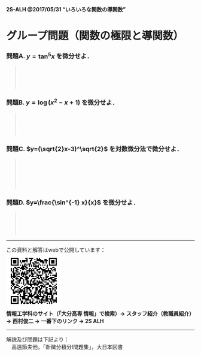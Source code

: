 
<!-- > pandoc grp.md --mathjax -c ../../css/mathjax.css --include-in-header=../in-header.txt --include-before-body=../before-body.txt --include-after-body=../after-body.txt -s -o grp.html -->

**2S-ALH @2017/05/31 “いろいろな関数の導関数”**

# グループ問題（関数の極限と導関数）

### 問題A. $y=\tan^5x$ を微分せよ．

>　  
>　  
> 　

### 問題B. $y=\log(x^2-x+1)$ を微分せよ．

>　  
>　  
> 　

### 問題C. $y=(\sqrt{2}x-3)^\sqrt{2}$ を対数微分法で微分せよ．

>　  
>　  
>　  
>　

### 問題D. $y=\frac{\sin^{-1} x}{x}$ を微分せよ．

>　  
>　  
>　　

<div style="page-break-before:always"></div>

---

この資料と解答はwebで公開しています：  
![](../QRcode.png)  
**情報工学科のサイト（「大分高専 情報」で検索）→ スタッフ紹介（教職員紹介） → 西村俊二 → 一番下のリンク → 2S ALH**

---

解説及び問題は下記より：  
　高遠節夫他，「新微分積分I問題集」，大日本図書
